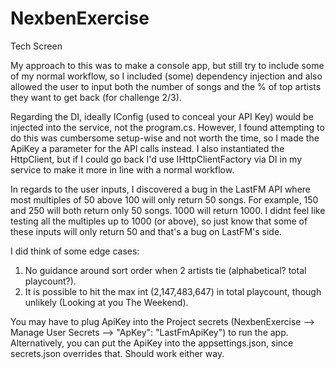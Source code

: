 # NexbenExercise
Tech Screen

My approach to this was to make a console app, but still try to include some of my normal workflow, so I included (some) dependency injection and also
allowed the user to input both the number of songs and the % of top artists they want to get back (for challenge 2/3).

Regarding the DI, ideally IConfig (used to conceal your API Key) would be injected into the service, not the program.cs. However, I found attempting to do this was cumbersome setup-wise and not worth the time, so I made the ApiKey a parameter for the API calls instead. I also instantiated the HttpClient, but if I could go back I'd use IHttpClientFactory via DI in my service to make it more in line with a normal workflow.

In regards to the user inputs, I discovered a bug in the LastFM API where most multiples of 50 above 100 will only return 50 songs. For example, 150 and 250 will both
return only 50 songs. 1000 will return 1000. I didnt feel like testing all the multiples up to 1000 (or above), so just know that some of these inputs will only return 
50 and that's a bug on LastFM's side. 

I did think of some edge cases:
1. No guidance around sort order when 2 artists tie (alphabetical? total playcount?).
2. It is possible to hit the max int (2,147,483,647) in total playcount, though unlikely (Looking at you The Weekend).

You may have to plug ApiKey into the Project secrets (NexbenExercise --> Manage User Secrets --> "ApKey": "LastFmApiKey") to run the app. Alternatively, you can
put the ApiKey into the appsettings.json, since secrets.json overrides that. Should work either way.
